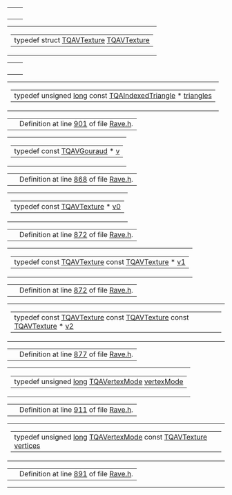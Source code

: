 >
</tbody>
</table>

|     |     |
|-----|-----|
|     |     |

<span id="c503a8b2ae66547d945a01930f1e9dfc" class="anchor"></span>

<table class="mdTable" data-cellpadding="2" data-cellspacing="0">
<colgroup>
<col style="width: 100%" />
</colgroup>
<tbody>
<tr>
<td class="mdRow"><table data-cellpadding="0" data-cellspacing="0" data-border="0">
<tbody>
<tr>
<td class="md" data-nowrap="" data-valign="top">typedef struct <a href="structTQAVTexture.md" class="el">TQAVTexture</a> <a href="structTQAVTexture.md" class="el">TQAVTexture</a></td>
</tr>
</tbody>
</table></td>
</tr>
</tbody>
</table>

|     |     |
|-----|-----|
|     |     |

<span id="817d7d587258bac88b24567b17bdda87" class="anchor"></span>

<table class="mdTable" data-cellpadding="2" data-cellspacing="0">
<colgroup>
<col style="width: 100%" />
</colgroup>
<tbody>
<tr>
<td class="mdRow"><table data-cellpadding="0" data-cellspacing="0" data-border="0">
<tbody>
<tr>
<td class="md" data-nowrap="" data-valign="top">typedef unsigned <a href="Rave_8h.md#f03dc93db7c58a69ed5c83e1fa49cf0e" class="el">long</a> const <a href="structTQAIndexedTriangle.md" class="el">TQAIndexedTriangle</a> * <a href="Rave_8h.md#817d7d587258bac88b24567b17bdda87" class="el">triangles</a></td>
</tr>
</tbody>
</table></td>
</tr>
</tbody>
</table>

|  |  |
|----|----|
|   | Definition at line <a href="Rave_8h-source.md#l00901" class="el">901</a> of file <a href="Rave_8h-source.md" class="el">Rave.h</a>. |

<span id="9e3669d19b675bd57058fd4664205d2a" class="anchor"></span>

<table class="mdTable" data-cellpadding="2" data-cellspacing="0">
<colgroup>
<col style="width: 100%" />
</colgroup>
<tbody>
<tr>
<td class="mdRow"><table data-cellpadding="0" data-cellspacing="0" data-border="0">
<tbody>
<tr>
<td class="md" data-nowrap="" data-valign="top">typedef const <a href="structTQAVGouraud.md" class="el">TQAVGouraud</a> * <a href="structTQAVGouraud.md" class="el">v</a></td>
</tr>
</tbody>
</table></td>
</tr>
</tbody>
</table>

|  |  |
|----|----|
|   | Definition at line <a href="Rave_8h-source.md#l00868" class="el">868</a> of file <a href="Rave_8h-source.md" class="el">Rave.h</a>. |

<span id="9abcde3c584628a02620bf796dee1204" class="anchor"></span>

<table class="mdTable" data-cellpadding="2" data-cellspacing="0">
<colgroup>
<col style="width: 100%" />
</colgroup>
<tbody>
<tr>
<td class="mdRow"><table data-cellpadding="0" data-cellspacing="0" data-border="0">
<tbody>
<tr>
<td class="md" data-nowrap="" data-valign="top">typedef const <a href="structTQAVTexture.md" class="el">TQAVTexture</a> * <a href="structTQAVGouraud.md" class="el">v0</a></td>
</tr>
</tbody>
</table></td>
</tr>
</tbody>
</table>

|  |  |
|----|----|
|   | Definition at line <a href="Rave_8h-source.md#l00872" class="el">872</a> of file <a href="Rave_8h-source.md" class="el">Rave.h</a>. |

<span id="6654c734ccab8f440ff0825eb443dc7f" class="anchor"></span>

<table class="mdTable" data-cellpadding="2" data-cellspacing="0">
<colgroup>
<col style="width: 100%" />
</colgroup>
<tbody>
<tr>
<td class="mdRow"><table data-cellpadding="0" data-cellspacing="0" data-border="0">
<tbody>
<tr>
<td class="md" data-nowrap="" data-valign="top">typedef const <a href="structTQAVTexture.md" class="el">TQAVTexture</a> const <a href="structTQAVTexture.md" class="el">TQAVTexture</a> * <a href="Rave_8h.md#6654c734ccab8f440ff0825eb443dc7f" class="el">v1</a></td>
</tr>
</tbody>
</table></td>
</tr>
</tbody>
</table>

|  |  |
|----|----|
|   | Definition at line <a href="Rave_8h-source.md#l00872" class="el">872</a> of file <a href="Rave_8h-source.md" class="el">Rave.h</a>. |

<span id="1b267619c4812cc46ee281747884ca50" class="anchor"></span>

<table class="mdTable" data-cellpadding="2" data-cellspacing="0">
<colgroup>
<col style="width: 100%" />
</colgroup>
<tbody>
<tr>
<td class="mdRow"><table data-cellpadding="0" data-cellspacing="0" data-border="0">
<tbody>
<tr>
<td class="md" data-nowrap="" data-valign="top">typedef const <a href="structTQAVTexture.md" class="el">TQAVTexture</a> const <a href="structTQAVTexture.md" class="el">TQAVTexture</a> const <a href="structTQAVTexture.md" class="el">TQAVTexture</a> * <a href="Rave_8h.md#1b267619c4812cc46ee281747884ca50" class="el">v2</a></td>
</tr>
</tbody>
</table></td>
</tr>
</tbody>
</table>

|  |  |
|----|----|
|   | Definition at line <a href="Rave_8h-source.md#l00877" class="el">877</a> of file <a href="Rave_8h-source.md" class="el">Rave.h</a>. |

<span id="414fc706229759ae1b260d979425d175" class="anchor"></span>

<table class="mdTable" data-cellpadding="2" data-cellspacing="0">
<colgroup>
<col style="width: 100%" />
</colgroup>
<tbody>
<tr>
<td class="mdRow"><table data-cellpadding="0" data-cellspacing="0" data-border="0">
<tbody>
<tr>
<td class="md" data-nowrap="" data-valign="top">typedef unsigned <a href="Rave_8h.md#f03dc93db7c58a69ed5c83e1fa49cf0e" class="el">long</a> <a href="Rave_8h.md#3720fb6190a2015baa1feb54efb798fc" class="el">TQAVertexMode</a> <a href="Rave_8h.md#414fc706229759ae1b260d979425d175" class="el">vertexMode</a></td>
</tr>
</tbody>
</table></td>
</tr>
</tbody>
</table>

|  |  |
|----|----|
|   | Definition at line <a href="Rave_8h-source.md#l00911" class="el">911</a> of file <a href="Rave_8h-source.md" class="el">Rave.h</a>. |

<span id="eb62d795002ea5ff009cb0dadb4e1cef" class="anchor"></span>

<table class="mdTable" data-cellpadding="2" data-cellspacing="0">
<colgroup>
<col style="width: 100%" />
</colgroup>
<tbody>
<tr>
<td class="mdRow"><table data-cellpadding="0" data-cellspacing="0" data-border="0">
<tbody>
<tr>
<td class="md" data-nowrap="" data-valign="top">typedef unsigned <a href="Rave_8h.md#f03dc93db7c58a69ed5c83e1fa49cf0e" class="el">long</a> <a href="Rave_8h.md#3720fb6190a2015baa1feb54efb798fc" class="el">TQAVertexMode</a> const <a href="structTQAVTexture.md" class="el">TQAVTexture</a> <a href="Rave_8h.md#eb62d795002ea5ff009cb0dadb4e1cef" class="el">vertices</a></td>
</tr>
</tbody>
</table></td>
</tr>
</tbody>
</table>

|  |  |
|----|----|
|   | Definition at line <a href="Rave_8h-source.md#l00891" class="el">891</a> of file <a href="Rave_8h-source.md" class="el">Rave.h</a>. |

------------------------------------------------------------------------

